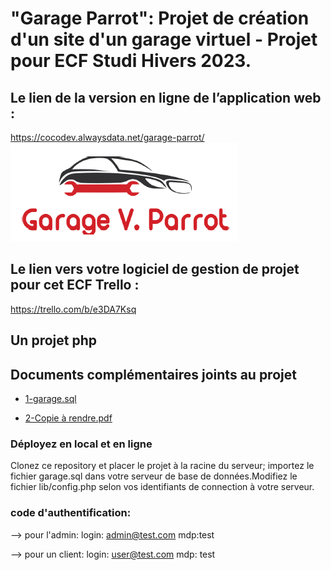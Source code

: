 <h1>"Garage Parrot": Projet de création d'un site d'un garage virtuel - Projet pour ECF Studi Hivers 2023.</h1>

## Le lien de la version en ligne de l’application web :

https://cocodev.alwaysdata.net/garage-parrot/
![Le logo](https://github.com/ChristelleCossard/garage-parrot/blob/main/assets/images/logo1.PNG) 

## Le lien vers votre logiciel de gestion de projet pour cet ECF Trello :
https://trello.com/b/e3DA7Ksq


## Un projet php

## Documents complémentaires joints au projet

+ [1-garage.sql](https://github.com/ChristelleCossard/garage-parrot/blob/main/garage.sql)

+ [2-Copie à rendre.pdf](https://github.com/ChristelleCossard/garage-parrot/blob/main/00-Documents-complementaires/ECF_GraduateDeveloppeur_HIVERS2023_copiearendre_COSSARD_Christelle.pdf)



### Déployez en local et en ligne

Clonez ce repository et placer le projet à la racine du serveur; importez le fichier garage.sql dans votre serveur de base de données.Modifiez le fichier lib/config.php selon vos identifiants de connection à votre serveur.

### code d'authentification:

--> pour l'admin:
login: admin@test.com
mdp:test

--> pour un client:
login: user@test.com
mdp: test


